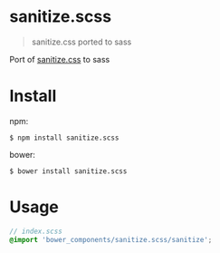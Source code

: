 # sanitize.scss
> sanitize.css ported to sass

Port of [sanitize.css](https://github.com/jonathantneal/sanitize.css) to sass

# Install
npm:

`$ npm install sanitize.scss`

bower:

`$ bower install sanitize.scss`

# Usage
```scss
// index.scss
@import 'bower_components/sanitize.scss/sanitize';
```

